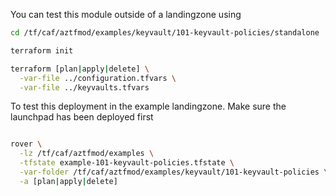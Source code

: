 You can test this module outside of a landingzone using

```bash
cd /tf/caf/aztfmod/examples/keyvault/101-keyvault-policies/standalone

terraform init

terraform [plan|apply|delete] \
  -var-file ../configuration.tfvars \
  -var-file ../keyvaults.tfvars


```

To test this deployment in the example landingzone. Make sure the launchpad has been deployed first

```bash

rover \
  -lz /tf/caf/aztfmod/examples \
  -tfstate example-101-keyvault-policies.tfstate \
  -var-folder /tf/caf/aztfmod/examples/keyvault/101-keyvault-policies \
  -a [plan|apply|delete]
  
```